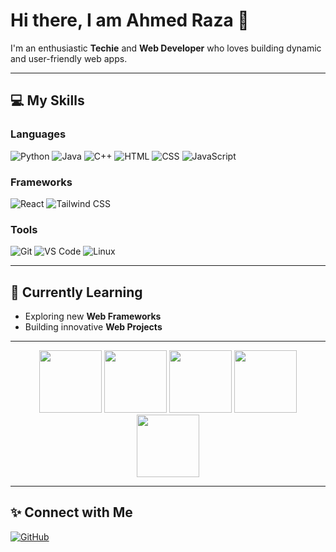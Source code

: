# Hi there, I am Ahmed Raza 👋

I'm an enthusiastic **Techie** and **Web Developer** who loves building dynamic and user-friendly web apps.

---

## 💻 My Skills

### **Languages**
![Python](https://img.shields.io/badge/Python-3776AB?style=for-the-badge&logo=python&logoColor=white)
![Java](https://img.shields.io/badge/Java-007396?style=for-the-badge&logo=java&logoColor=white)
![C++](https://img.shields.io/badge/C%2B%2B-00599C?style=for-the-badge&logo=cplusplus&logoColor=white)
![HTML](https://img.shields.io/badge/HTML-E34F26?style=for-the-badge&logo=html5&logoColor=white)
![CSS](https://img.shields.io/badge/CSS-1572B6?style=for-the-badge&logo=css3&logoColor=white)
![JavaScript](https://img.shields.io/badge/JavaScript-F7DF1E?style=for-the-badge&logo=javascript&logoColor=black)

### **Frameworks**
![React](https://img.shields.io/badge/React-20232A?style=for-the-badge&logo=react&logoColor=61DAFB)
![Tailwind CSS](https://img.shields.io/badge/Tailwind_CSS-06B6D4?style=for-the-badge&logo=tailwindcss&logoColor=white)

### **Tools**
![Git](https://img.shields.io/badge/Git-F05032?style=for-the-badge&logo=git&logoColor=white)
![VS Code](https://img.shields.io/badge/VS_Code-0078D4?style=for-the-badge&logo=visual-studio-code&logoColor=white)
![Linux](https://img.shields.io/badge/Linux-FCC624?style=for-the-badge&logo=linux&logoColor=black)



---

## 🌱 Currently Learning
- Exploring new **Web Frameworks**
- Building innovative **Web Projects**

---

<div align="center">
  <img src="https://github.com/user-attachments/assets/a6ddb9f5-337a-42fd-890e-3241e5b8bef8" width="100" height="100" />
  <img src="https://github.com/user-attachments/assets/72a142c2-dbe2-463f-a8c1-7146900d4d08" width="100" height="100" />
  <img src="https://github.com/user-attachments/assets/e779aee5-b857-4168-9e6e-34128e3374a5" width="100" height="100" />
  <img src="https://github.com/user-attachments/assets/3d86d4a0-f17b-4614-aafb-030f4154ae06" width="100" height="100" />
  <img src="https://github.com/user-attachments/assets/52a1ac6c-8a9b-45e0-8bf1-07ead790a7b9" width="100" height="100" />
</div>

---

## ✨ Connect with Me
[![GitHub](https://img.shields.io/badge/GitHub-AhmedRz1122-181717?style=for-the-badge&logo=github)](https://github.com/AhmedRz1122)
